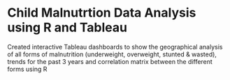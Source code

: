 # Child Malnutrtion Data Analysis using R and Tableau

Created interactive Tableau dashboards to show the geographical analysis of all forms of malnutrition (underweight, overweight, stunted & wasted), trends for the past 3 years and correlation matrix between the different forms using R

